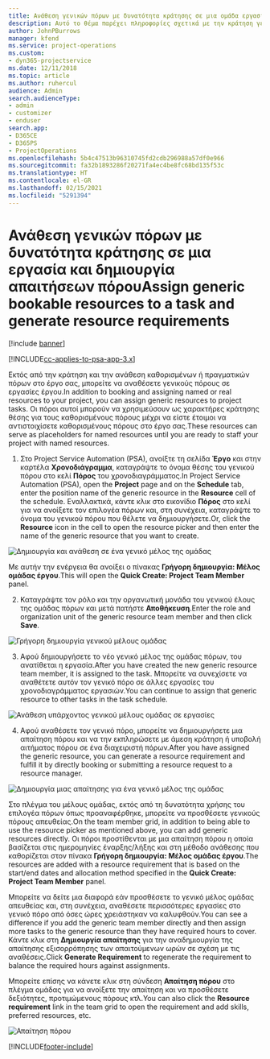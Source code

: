 ```yaml
---
title: Ανάθεση γενικών πόρων με δυνατότητα κράτησης σε μια ομάδα εργασιών και έργου
description: Αυτό το θέμα παρέχει πληροφορίες σχετικά με την κράτηση γενικών πόρων σε εργασίες και ομάδες έργου.
author: JohnPBurrows
manager: kfend
ms.service: project-operations
ms.custom:
- dyn365-projectservice
ms.date: 12/11/2018
ms.topic: article
ms.author: ruhercul
audience: Admin
search.audienceType:
- admin
- customizer
- enduser
search.app:
- D365CE
- D365PS
- ProjectOperations
ms.openlocfilehash: 5b4c47513b96310745fd2cdb296988a57df0e966
ms.sourcegitcommit: fa32b1893286f20271fa4ec4be8fc68bd135f53c
ms.translationtype: HT
ms.contentlocale: el-GR
ms.lasthandoff: 02/15/2021
ms.locfileid: "5291394"
---
```

# <a name="assign-generic-bookable-resources-to-a-task-and-generate-resource-requirements"></a><span data-ttu-id="d98b8-103">Ανάθεση γενικών πόρων με δυνατότητα κράτησης σε μια εργασία και δημιουργία απαιτήσεων πόρου</span><span class="sxs-lookup"><span data-stu-id="d98b8-103">Assign generic bookable resources to a task and generate resource requirements</span></span> 

[!include [banner](../includes/psa-now-project-operations.md)]

[!INCLUDE[cc-applies-to-psa-app-3.x](../includes/cc-applies-to-psa-app-3x.md)]

<span data-ttu-id="d98b8-104">Εκτός από την κράτηση και την ανάθεση καθορισμένων ή πραγματικών πόρων στο έργο σας, μπορείτε να αναθέσετε γενικούς πόρους σε εργασίες έργου.</span><span class="sxs-lookup"><span data-stu-id="d98b8-104">In addition to booking and assigning named or real resources to your project, you can assign generic resources to project tasks.</span></span> <span data-ttu-id="d98b8-105">Οι πόροι αυτοί μπορούν να χρησιμεύσουν ως χαρακτήρες κράτησης θέσης για τους καθορισμένους πόρους μέχρι να είστε έτοιμοι να αντιστοιχίσετε καθορισμένους πόρους στο έργο σας.</span><span class="sxs-lookup"><span data-stu-id="d98b8-105">These resources can serve as placeholders for named resources until you are ready to staff your project with named resources.</span></span> 

1. <span data-ttu-id="d98b8-106">Στο Project Service Automation (PSA), ανοίξτε τη σελίδα **Έργο** και στην καρτέλα **Χρονοδιάγραμμα**, καταγράψτε το όνομα θέσης του γενικού πόρου στο κελί **Πόρος** του χρονοδιαγράμματος.</span><span class="sxs-lookup"><span data-stu-id="d98b8-106">In Project Service Automation (PSA), open the **Project** page and on the **Schedule** tab, enter the position name of the generic resource in the **Resource** cell of the schedule.</span></span> <span data-ttu-id="d98b8-107">Εναλλακτικά, κάντε κλικ στο εικονίδιο **Πόρος** στο κελί για να ανοίξετε τον επιλογέα πόρων και, στη συνέχεια, καταγράψτε το όνομα του γενικού πόρου που θέλετε να δημιουργήσετε.</span><span class="sxs-lookup"><span data-stu-id="d98b8-107">Or, click the **Resource** icon in the cell to open the resource picker and then enter the name of the generic resource that you want to create.</span></span>

![Δημιουργία και ανάθεση σε ένα γενικό μέλος της ομάδας](media/RM-how-to-9.png)

<span data-ttu-id="d98b8-109">Με αυτήν την ενέργεια θα ανοίξει ο πίνακας **Γρήγορη δημιουργία: Μέλος ομάδας έργου**.</span><span class="sxs-lookup"><span data-stu-id="d98b8-109">This will open the **Quick Create: Project Team Member** panel.</span></span> 

2. <span data-ttu-id="d98b8-110">Καταγράψτε τον ρόλο και την οργανωτική μονάδα του γενικού έλους της ομάδας πόρων και μετά πατήστε **Αποθήκευση**.</span><span class="sxs-lookup"><span data-stu-id="d98b8-110">Enter the role and organization unit of the generic resource team member and then click **Save**.</span></span>

![Γρήγορη δημιουργία γενικού μέλους ομάδας](media/RM-how-to-10.png)

3. <span data-ttu-id="d98b8-112">Αφού δημιουργήσετε το νέο γενικό μέλος της ομάδας πόρων, του ανατίθεται η εργασία.</span><span class="sxs-lookup"><span data-stu-id="d98b8-112">After you have created the new generic resource team member, it is assigned to the task.</span></span> <span data-ttu-id="d98b8-113">Μπορείτε να συνεχίσετε να αναθέτετε αυτόν τον γενικό πόρο σε άλλες εργασίες του χρονοδιαγράμματος εργασιών.</span><span class="sxs-lookup"><span data-stu-id="d98b8-113">You can continue to assign that generic resource to other tasks in the task schedule.</span></span>

![Ανάθεση υπάρχοντος γενικού μέλους ομάδας σε εργασίες](media/RM-how-to-11.png)

4. <span data-ttu-id="d98b8-115">Αφού αναθέσετε τον γενικό πόρο, μπορείτε να δημιουργήσετε μια απαίτηση πόρου και να την εκπληρώσετε με άμεση κράτηση ή υποβολή αιτήματος πόρου σε ένα διαχειριστή πόρων.</span><span class="sxs-lookup"><span data-stu-id="d98b8-115">After you have assigned the generic resource, you can generate a resource requirement and fulfill it by directly booking or submitting a resource request to a resource manager.</span></span>

![Δημιουργία μιας απαίτησης για ένα γενικό μέλος της ομάδας](media/RM-how-to-12.png)

<span data-ttu-id="d98b8-117">Στο πλέγμα του μέλους ομάδας, εκτός από τη δυνατότητα χρήσης του επιλογέα πόρων όπως προαναφέρθηκε, μπορείτε να προσθέσετε γενικούς πόρους απευθείας.</span><span class="sxs-lookup"><span data-stu-id="d98b8-117">On the team member grid, in addition to being able to use the resource picker as mentioned above, you can add generic resources directly.</span></span> <span data-ttu-id="d98b8-118">Οι πόροι προστίθενται με μια απαίτηση πόρου η οποία βασίζεται στις ημερομηνίες έναρξης/λήξης και στη μέθοδο ανάθεσης που καθορίζεται στον πίνακα **Γρήγορη δημιουργία: Μέλος ομάδας έργου**.</span><span class="sxs-lookup"><span data-stu-id="d98b8-118">The resources are added with a resource requirement that is based on the start/end dates and allocation method specified in the **Quick Create: Project Team Member** panel.</span></span>

<span data-ttu-id="d98b8-119">Μπορείτε να δείτε μια διαφορά εάν προσθέσετε το γενικό μέλος ομάδας απευθείας και, στη συνέχεια, αναθέσετε περισσότερες εργασίες στο γενικό πόρο από όσες ώρες χρειάστηκαν να καλυφθούν.</span><span class="sxs-lookup"><span data-stu-id="d98b8-119">You can see a difference if you add the generic team member directly and then assign more tasks to the generic resource than they have required hours to cover.</span></span> <span data-ttu-id="d98b8-120">Κάντε κλικ στη **Δημιουργία απαίτησης** για την αναδημιουργία της απαίτησης εξισορρόπησης των απαιτούμενων ωρών σε σχέση με τις αναθέσεις.</span><span class="sxs-lookup"><span data-stu-id="d98b8-120">Click **Generate Requirement** to regenerate the requirement to balance the required hours against assignments.</span></span>

<span data-ttu-id="d98b8-121">Μπορείτε επίσης να κάνετε κλικ στη σύνδεση **Απαίτηση πόρου** στο πλέγμα ομάδας για να ανοίξετε την απαίτηση και να προσθέσετε δεξιότητες, προτιμώμενους πόρους κτλ.</span><span class="sxs-lookup"><span data-stu-id="d98b8-121">You can also click the **Resource requirement** link in the team grid to open the requirement and add skills, preferred resources, etc.</span></span>

![Απαίτηση πόρου](media/RM-how-to-13.png)



[!INCLUDE[footer-include](../includes/footer-banner.md)]